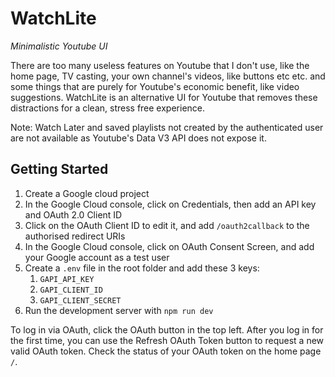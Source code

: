# WatchLite

_Minimalistic Youtube UI_

There are too many useless features on Youtube that I don't use, like the home
page, TV casting, your own channel's videos, like buttons etc etc. and some
things that are purely for Youtube's economic benefit, like video suggestions.
WatchLite is an alternative UI for Youtube that removes these distractions for a
clean, stress free experience.

Note: Watch Later and saved playlists not created by the authenticated user are
not available as Youtube's Data V3 API does not expose it.

## Getting Started

1. Create a Google cloud project
2. In the Google Cloud console, click on Credentials, then add an API key and
   OAuth 2.0 Client ID
3. Click on the OAuth Client ID to edit it, and add `/oauth2callback` to the
   authorised redirect URIs
4. In the Google Cloud console, click on OAuth Consent Screen, and add your
   Google account as a test user
5. Create a `.env` file in the root folder and add these 3 keys:
   1. `GAPI_API_KEY`
   2. `GAPI_CLIENT_ID`
   3. `GAPI_CLIENT_SECRET`
6. Run the development server with `npm run dev`

To log in via OAuth, click the OAuth button in the top left. After you log in
for the first time, you can use the Refresh OAuth Token button to request a new
valid OAuth token. Check the status of your OAuth token on the home page `/`.
